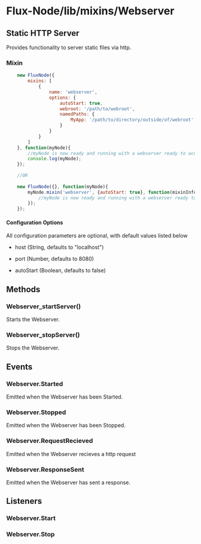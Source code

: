 Flux-Node/lib/mixins/Webserver
=========

Static HTTP Server
---------
Provides functionality to server static files via http.


### Mixin

```javascript
	new FluxNode({
		mixins: [
			{
				name: 'webserver',
				options: {
					autoStart: true,
					webroot: '/path/to/webroot',
					namedPaths: {
						MyApp: '/path/to/directory/outside/of/webroot' //these files can be included in html by using the path "MyApp/my.file"
					}
				}
			}
		]
	}, function(myNode){
		//myNode is now ready and running with a webserver ready to accept http requests
		console.log(myNode);
	});
	
	//OR
	
	new FluxNode({}, function(myNode){
		myNode.mixin('webserver', {autoStart: true}, function(mixinInfo){
			//myNode is now ready and running with a webserver ready to accept http requests
		});
	});
```

#### Configuration Options

All configuration parameters are optional, with default values listed below

* host (String, defaults to "localhost")

* port (Number, defaults to 8080)

* autoStart (Boolean, defaults to false)

## Methods

### Webserver_startServer()

Starts the Webserver.

### Webserver_stopServer()

Stops the Webserver.

## Events

### Webserver.Started

Emitted when the Webserver has been Started.

### Webserver.Stopped

Emitted when the Webserver has been Stopped.

### Webserver.RequestRecieved

Emitted when the Webserver recieves a http request

### Webserver.ResponseSent

Emitted when the Webserver has sent a response.

## Listeners

### Webserver.Start

### Webserver.Stop